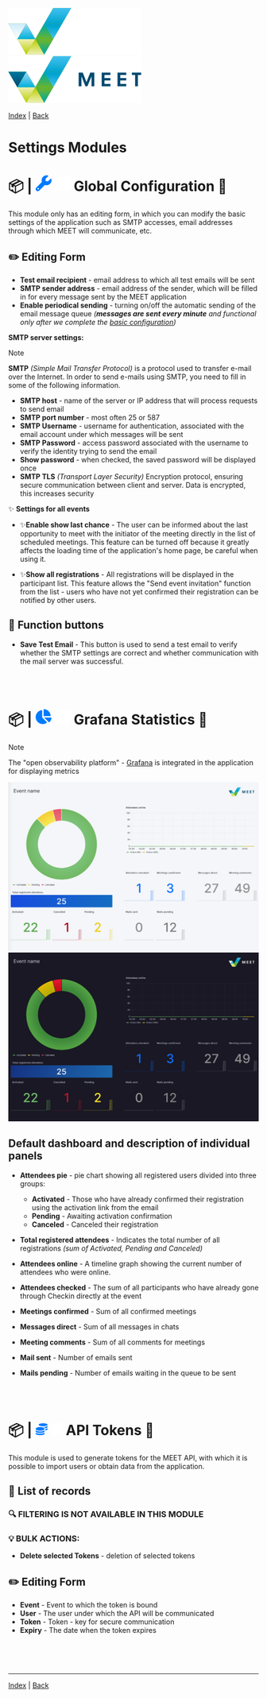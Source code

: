 [![MEET](../../_data/MEET_H_04.svg#gh-dark-mode-only "MEET")](../../README.md#gh-dark-mode-only)
[![MEET](../../_data/MEET_H_03.svg#gh-light-mode-only "MEET")](../../README.md#gh-light-mode-only)

[Index](../README.md) | [Back](0009.md)


# Settings Modules

# 📦 |&nbsp;![Global Configuration](../../_data/18.svg#gh-light-mode-only) ![Global Configuration](../../_data/dark/18.svg#gh-dark-mode-only) Global Configuration <a id='_1'></a>🔧

This module only has an editing form, in which you can modify the basic settings of the application such as SMTP accesses, email addresses through which MEET will communicate, etc.

## ✏️ Editing Form

- **Test email recipient** - email address to which all test emails will be sent
- **SMTP sender address** - email address of the sender, which will be filled in for every message sent by the MEET application
- **Enable periodical sending** - turning on/off the automatic sending of the email message queue *(**messages are sent every minute** and functional only after we complete the [basic configuration](0003.md))*

**SMTP server settings:**
> [!NOTE] 
>**SMTP** *(Simple Mail Transfer Protocol)* is a protocol used to transfer e-mail over the Internet. In order to send e-mails using SMTP, you need to fill in some of the following information.
- **SMTP host** - name of the server or IP address that will process requests to send email
- **SMTP port number** - most often 25 or 587
- **SMTP Username** - username for authentication, associated with the email account under which messages will be sent
- **SMTP Password** - access password associated with the username to verify the identity trying to send the email
- **Show password** - when checked, the saved password will be displayed once
- **SMTP TLS** *(Transport Layer Security)* Encryption protocol, ensuring secure communication between client and server. Data is encrypted, this increases security


✨ **Settings for all events** 
- ✨**Enable show last chance** - The user can be informed about the last opportunity to meet with the initiator of the meeting directly in the list of scheduled meetings. This feature can be turned off because it greatly affects the loading time of the application's home page, be careful when using it.

- ✨**Show all registrations** - All registrations will be displayed in the participant list. This feature allows the "Send event invitation" function from the list - users who have not yet confirmed their registration can be notified by other users.

## 💎 Function buttons
- **Save Test Email** - This button is used to send a test email to verify whether the SMTP settings are correct and whether communication with the mail server was successful.



<br /><br />
# 📦 |&nbsp;![Grafana Statistics](../../_data/22.svg#gh-light-mode-only) ![Grafana Statistics](../../_data/dark/22.svg#gh-dark-mode-only) Grafana Statistics <a id='_2'></a>🔧

> [!NOTE]
>The "open observability platform" - <a href="https://grafana.com/" target="_blank">Grafana</a> is integrated in the application for displaying metrics



![Grafana Statistics](../../_data/screenshots/0022.png#gh-light-mode-only "")
![Grafana Statistics](../../_data/screenshots/dark/0022.png#gh-dark-mode-only "")



## Default dashboard and description of individual panels

- **Attendees pie** - pie chart showing all registered users divided into three groups:
     - **Activated** - Those who have already confirmed their registration using the activation link from the email
     - **Pending** - Awaiting activation confirmation
     - **Canceled** - Canceled their registration

- **Total registered attendees** - Indicates the total number of all registrations *(sum of Activated, Pending and Canceled)*

- **Attendees online** - A timeline graph showing the current number of attendees who were online.

- **Attendees checked** - The sum of all participants who have already gone through Checkin directly at the event
- **Meetings confirmed** - Sum of all confirmed meetings
- **Messages direct** - Sum of all messages in chats
- **Meeting comments** - Sum of all comments for meetings
- **Mail sent** - Number of emails sent
- **Mails pending** - Number of emails waiting in the queue to be sent

<br /><br />
# 📦 |&nbsp;![API Tokens](../../_data/12.svg#gh-light-mode-only) ![API Tokens](../../_data/dark/12.svg#gh-dark-mode-only) API Tokens <a id='_3'></a>🔧
This module is used to generate tokens for the MEET API, with which it is possible to import users or obtain data from the application.

## 📄 List of records

### 🔍 FILTERING IS NOT AVAILABLE IN THIS MODULE

### 💡 BULK ACTIONS:
- **Delete selected Tokens** - deletion of selected tokens

## ✏️ Editing Form
- **Event** - Event to which the token is bound
- **User** - The user under which the API will be communicated
- **Token** - Token - key for secure communication
- **Expiry** - The date when the token expires

<br /><br /><br />

---
[Index](../README.md) | [Back](0009.md)
